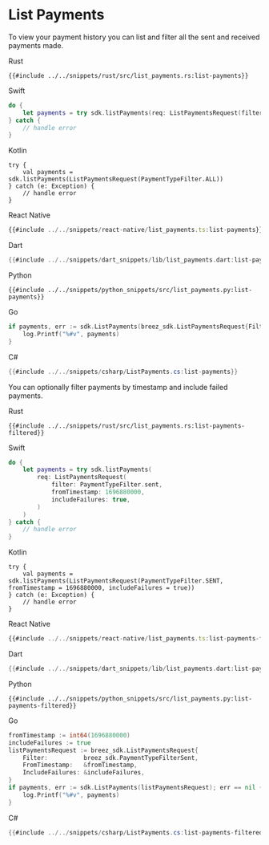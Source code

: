 # List Payments

To view your payment history you can list and filter all the sent and received payments made.

<custom-tabs category="lang">
<div slot="title">Rust</div>
<section>

```rust,ignore
{{#include ../../snippets/rust/src/list_payments.rs:list-payments}}
```
</section>

<div slot="title">Swift</div>
<section>

```swift
do {
    let payments = try sdk.listPayments(req: ListPaymentsRequest(filter: PaymentTypeFilter.all))
} catch {
    // handle error
}
```
</section>

<div slot="title">Kotlin</div>
<section>

```kotlin,ignore
try {
    val payments = sdk.listPayments(ListPaymentsRequest(PaymentTypeFilter.ALL))
} catch (e: Exception) {
    // handle error
}
```
</section>

<div slot="title">React Native</div>
<section>

```typescript
{{#include ../../snippets/react-native/list_payments.ts:list-payments}}
```
</section>

<div slot="title">Dart</div>
<section>

```dart
{{#include ../../snippets/dart_snippets/lib/list_payments.dart:list-payments}}
```
</section>

<div slot="title">Python</div>
<section>

```python,ignore
{{#include ../../snippets/python_snippets/src/list_payments.py:list-payments}}
```
</section>

<div slot="title">Go</div>
<section>

```go
if payments, err := sdk.ListPayments(breez_sdk.ListPaymentsRequest{Filter: breez_sdk.PaymentTypeFilterAll}); err == nil {
    log.Printf("%#v", payments)
}
```
</section>

<div slot="title">C#</div>
<section>

```cs
{{#include ../../snippets/csharp/ListPayments.cs:list-payments}}
```
</section>
</custom-tabs>

You can optionally filter payments by timestamp and include failed payments.

<custom-tabs category="lang">
<div slot="title">Rust</div>
<section>

```rust,ignore
{{#include ../../snippets/rust/src/list_payments.rs:list-payments-filtered}}
```
</section>

<div slot="title">Swift</div>
<section>

```swift
do {
    let payments = try sdk.listPayments(
        req: ListPaymentsRequest(
            filter: PaymentTypeFilter.sent,
            fromTimestamp: 1696880000,
            includeFailures: true,
        )
    )
} catch {
    // handle error
}
```
</section>

<div slot="title">Kotlin</div>
<section>

```kotlin,ignore
try {
    val payments = sdk.listPayments(ListPaymentsRequest(PaymentTypeFilter.SENT, fromTimestamp = 1696880000, includeFailures = true))
} catch (e: Exception) {
    // handle error
}
```
</section>

<div slot="title">React Native</div>
<section>

```typescript
{{#include ../../snippets/react-native/list_payments.ts:list-payments-filtered}}
```
</section>

<div slot="title">Dart</div>
<section>

```dart
{{#include ../../snippets/dart_snippets/lib/list_payments.dart:list-payments-filtered}}
```
</section>

<div slot="title">Python</div>
<section>

```python,ignore
{{#include ../../snippets/python_snippets/src/list_payments.py:list-payments-filtered}}
```
</section>

<div slot="title">Go</div>
<section>

```go
fromTimestamp := int64(1696880000)
includeFailures := true
listPaymentsRequest := breez_sdk.ListPaymentsRequest{
    Filter:          breez_sdk.PaymentTypeFilterSent,
    FromTimestamp:   &fromTimestamp,
    IncludeFailures: &includeFailures,
}
if payments, err := sdk.ListPayments(listPaymentsRequest); err == nil {
    log.Printf("%#v", payments)
}
```
</section>

<div slot="title">C#</div>
<section>

```cs
{{#include ../../snippets/csharp/ListPayments.cs:list-payments-filtered}}
```
</section>
</custom-tabs>
